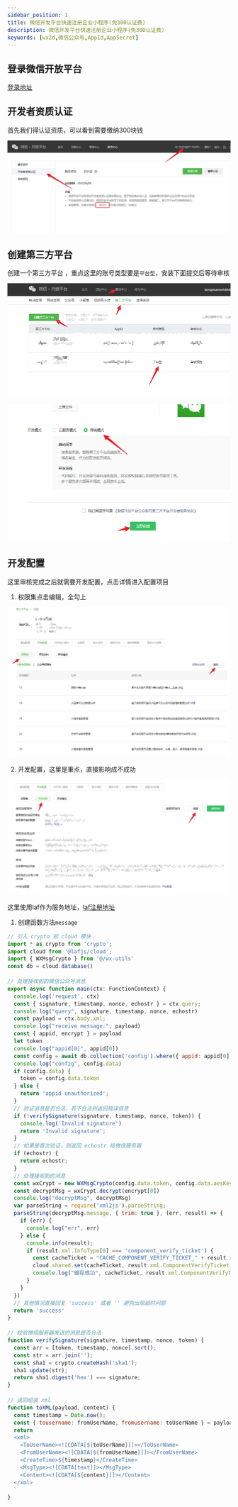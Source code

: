 ```yaml
---
sidebar_position: 1
title: 微信开发平台快速注册企业小程序(免300认证费)
description: 微信开发平台快速注册企业小程序(免300认证费)
keywords: [wx2d,微信公众号,AppId,AppSecret]
---
```


## 登录微信开放平台

[登录地址](https://open.weixin.qq.com/)

## 开发者资质认证

首先我们得认证资质，可以看到需要缴纳300块钱

![开发者资质认证](./img/fast-registration-ent/微信开发平台开发.png)


## 创建第三方平台

创建一个第三方平台 ，重点这里的账号类型要是`平台型`，安装下面提交后等待审核

![创建第三方平台](./img/fast-registration-ent/微信开发平台开发2.png)


![创建第三方平台](./img/fast-registration-ent/微信开发平台开发3.png)

## 开发配置

 这里审核完成之后就需要开发配置，点击详情进入配置项目

1. 权限集点击编辑，全勾上
   
![创建第三方平台](./img/fast-registration-ent/微信开发平台开发4.png)

2. 开发配置，这里是重点，直接影响成不成功

![创建第三方平台](./img/fast-registration-ent/微信开发平台开发5.png)

这里使用laf作为服务地址，[laf注册地址](http://laf.run/signup?code=RHkdt6z)

1. 创建函数方法`message`

```js
// 引入 crypto 和 cloud 模块
import * as crypto from 'crypto';
import cloud from '@lafjs/cloud';
import { WXMsgCrypto } from '@/wx-utils'
const db = cloud.database()

// 处理接收到的微信公众号消息
export async function main(ctx: FunctionContext) {
  console.log('request', ctx)
  const { signature, timestamp, nonce, echostr } = ctx.query;
  console.log("query", signature, timestamp, nonce, echostr)
  const payload = ctx.body.xml;
  console.log("receive message:", payload)
  const { appid, encrypt } = payload
  let token
  console.log("appid[0]", appid[0])
  const config = await db.collection('config').where({ appid: appid[0] }).getOne();
  console.log("config", config.data)
  if (config.data) {
    token = config.data.token
  } else {
    return 'appid unauthorized';
  }
  // 验证消息是否合法，若不合法则返回错误信息
  if (!verifySignature(signature, timestamp, nonce, token)) {
    console.log('Invalid signature')
    return 'Invalid signature';
  }
  // 如果是首次验证，则返回 echostr 给微信服务器
  if (echostr) {
    return echostr;
  }
  // 处理接收到的消息
  const wxCrypt = new WXMsgCrypto(config.data.token, config.data.aesKey, config.data.appid)
  const decryptMsg = wxCrypt.decrypt(encrypt[0])
  console.log("decryptMsg", decryptMsg)
  var parseString = require('xml2js').parseString;
  parseString(decryptMsg.message, { trim: true }, (err, result) => {
    if (err) {
      console.log("err", err)
    } else {
      console.info(result);
      if (result.xml.InfoType[0] === 'component_verify_ticket') {
        const cacheTicket = "CACHE_COMPONENT_VERIFY_TICKET_" + result.xml.AppId[0]
        cloud.shared.set(cacheTicket, result.xml.ComponentVerifyTicket[0])
        console.log("缓存成功", cacheTicket, result.xml.ComponentVerifyTicket[0])
      }
    }
  })
  // 其他情况直接回复 'success' 或者 '' 避免出现超时问题
  return 'success'
}

// 校验微信服务器发送的消息是否合法
function verifySignature(signature, timestamp, nonce, token) {
  const arr = [token, timestamp, nonce].sort();
  const str = arr.join('');
  const sha1 = crypto.createHash('sha1');
  sha1.update(str);
  return sha1.digest('hex') === signature;
}

// 返回组装 xml
function toXML(payload, content) {
  const timestamp = Date.now();
  const { tousername: fromUserName, fromusername: toUserName } = payload;
  return `
  <xml>
    <ToUserName><![CDATA[${toUserName}]]></ToUserName>
    <FromUserName><![CDATA[${fromUserName}]]></FromUserName>
    <CreateTime>${timestamp}</CreateTime>
    <MsgType><![CDATA[text]]></MsgType>
    <Content><![CDATA[${content}]]></Content>
  </xml>
  `
}

```